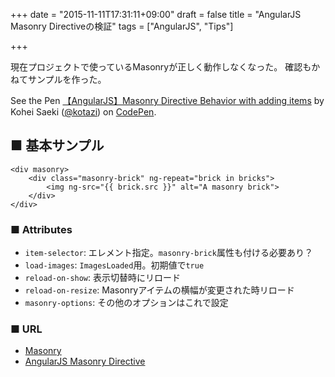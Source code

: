 +++
date = "2015-11-11T17:31:11+09:00"
draft = false
title = "AngularJS Masonry Directiveの検証"
tags = ["AngularJS", "Tips"]

+++

現在プロジェクトで使っているMasonryが正しく動作しなくなった。
確認もかねてサンプルを作った。

<p data-height="266" data-theme-id="15717" data-slug-hash="avQGaQ" data-default-tab="result" data-user="kotazi" class='codepen'>See the Pen <a href='http://codepen.io/kotazi/pen/avQGaQ/'>【AngularJS】Masonry Directive Behavior with adding items</a> by Kohei  Saeki (<a href='http://codepen.io/kotazi'>@kotazi</a>) on <a href='http://codepen.io'>CodePen</a>.</p>
<script async src="//assets.codepen.io/assets/embed/ei.js"></script>

## ■ 基本サンプル

```
<div masonry>
    <div class="masonry-brick" ng-repeat="brick in bricks">
        <img ng-src="{{ brick.src }}" alt="A masonry brick">
    </div>
</div>
```

### ■ Attributes

- `item-selector`: エレメント指定。`masonry-brick`属性も付ける必要あり？
- `load-images`: `ImagesLoaded`用。初期値で`true`
- `reload-on-show`: 表示切替時にリロード 
- `reload-on-resize`: Masonryアイテムの横幅が変更された時リロード
- `masonry-options`: その他のオプションはこれで設定

### ■ URL

- [Masonry](http://masonry.desandro.com/)
- [AngularJS Masonry Directive](https://github.com/passy/angular-masonry)
